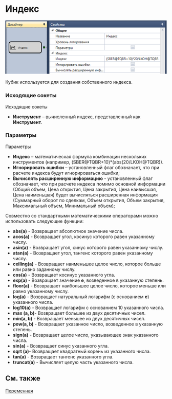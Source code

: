 # Индекс

![Designer Index 00](../images/Designer_Index_00.png)

Кубик используется для создания собственного индекса. 

### Исходящие сокеты

Исходящие сокеты

- **Инструмент** – вычисленный индекс, представленный как **Инструмент**.

### Параметры

Параметры

- **Индекс** – математическая формула комбинации нескольких инструментов (например, (SBER@TQBR+10)\*(abs(20\/LKOH@TQBR)).
- **Игнорировать ошибки** – установленный флаг обозначает, что при расчете индекса будут игнорироваться ошибки;
- **Вычислять расширенную информацию** \- установленный флаг обозначает, что при расчете индекса помимо основной информации (Общий объем, Цена открытия, Цена закрытия, Цена наивысшая, Цена наименьшая) будет вычисляться расширенная информация (Суммарный оборот по сделкам, Объем открытия, Объем закрытия, Максимальный объем, Минимальный объем);

Совместно со стандартными математическими операторами можно использовать следующие функции:

- **abs(a)** \- Возвращает абсолютное значение числа.
- **acos(a)** \- Возвращает угол, косинус которого равен указанному числу.
- **asin(a)** \- Возвращает угол, синус которого равен указанному числу.
- **atan(a)** \- Возвращает угол, тангенс которого равен указанному числу.
- **ceiling(a)** \- Возвращает наименьшее целое число, которое больше или равно заданному числу.
- **cos(a)** \- Возвращает косинус указанного угла.
- **exp(a)** \- Возвращает значение **e**, возведенное в указанную степень.
- **floor(a)** \- Возвращает наибольшее целое число, которое меньше или равно указанному числу.
- **log(a)** \- Возвращает натуральный логарифм (с основанием **e**) указанного числа.
- **log10(a)** \- Возвращает логарифм с основанием 10 указанного числа.
- **max (a, b)**\- Возвращает большее из двух десятичных чисел.
- **min(a, b)** \- Возвращает меньшее из двух десятичных чисел.
- **pow(a, b)** \- Возвращает указанное число, возведенное в указанную степень.
- **sign(a)** \- Возвращает целое число, указывающее знак указанного числа.
- **sin(a)** \- Возвращает синус указанного угла.
- **sqrt (a)**\- Возвращает квадратный корень из указанного числа.
- **tan(a)** \- Возвращает тангенс указанного угла.
- **truncat(a)** \- Вычисляет целую часть указанного числа.

## См. также

[Переменная](Designer_Variable.md)
